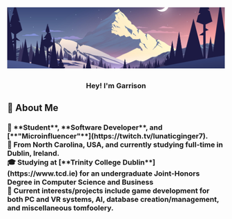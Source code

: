 <!-- Intro -->
<h1 align="center">
  <img src="Images/Banner.png">
</h1>
<h3 align="center">
  Hey! I'm Garrison
</h3>

<!-- About -->
<h2>💬 About Me</h2>
<h3>
  👋 **Student**, **Software Developer**, and [**"Microinfluencer"**](https://twitch.tv/lunaticginger7).
  <br>
  💠 From North Carolina, USA, and currently studying full-time in Dublin, Ireland.
  <br>
  🎓 Studying at [**Trinity College Dublin**](https://www.tcd.ie) for an undergraduate Joint-Honors Degree in Computer Science and Business
  <!-- <br>
  💻 Currently employed by [**Beast Philanthropy**](https://beastphilanthropy.org) as a Software Engineer. -->
  <br>
  🧠 Current interests/projects include game development for both PC and VR systems, AI, database creation/management, and miscellaneous tomfoolery.
</h3>